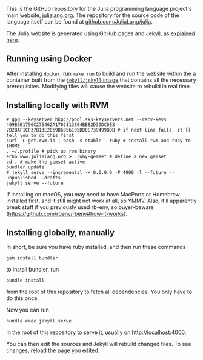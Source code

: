 This is the GitHub repository for the Julia programming language project's main website, [julialang.org](http://julialang.org/). The repository for the source code of the language itself can be found at [github.com/JuliaLang/julia](https://github.com/JuliaLang/julia).

The Julia website is generated using GitHub pages and Jekyll, as [explained here](https://help.github.com/articles/using-jekyll-with-pages).

## Running using Docker

After installing [`docker`](http://docker.com/), run `make run` to build and run the website within the a container built from the [`jekyll/jekyll` image](https://hub.docker.com/r/jekyll/jekyll/) that contains all the necessary prerequisites.  Modifying files will cause the website to rebuild in real time.

## Installing locally with RVM

    # gpg --keyserver hkp://pool.sks-keyservers.net --recv-keys 409B6B1796C275462A1703113804BB82D39DC0E3 7D2BAF1CF37B13E2069D6956105BD0E739499BDB # if next line fails, it'll tell you to do this first
    curl -L get.rvm.io | bash -s stable --ruby # install rvm and ruby to $HOME
    . ~/.profile # pick up rvm binary
    echo www.julialang.org > .ruby-gemset # define a new gemset
    cd . # make the gemset active
    bundler update
    # jekyll serve --incremental -H 0.0.0.0 -P 4000 -l --future --unpublished --drafts
    jekyll serve --future


If installing on macOS, you may need to have MacPorts or Homebrew installed first, and it still might not work at all, so YMMV.
Also, it'll apparently break stuff if you previously used rb-env, so buyer-beware (https://github.com/rbenv/rbenv#how-it-works).

## Installing globally, manually

In short, be sure you have ruby installed, and then run these commands

    gem install bundler

to install bundler, run

    bundle install

from the root of this repository to fetch all dependencies. You only have to do this once.

Now you can run

    bundle exec jekyll serve

in the root of this repository to serve it, usually on [http://localhost:4000](http://localhost:4000).

You can then edit the sources and Jekyll will rebuild changed files. To see
changes, reload the page you edited.
